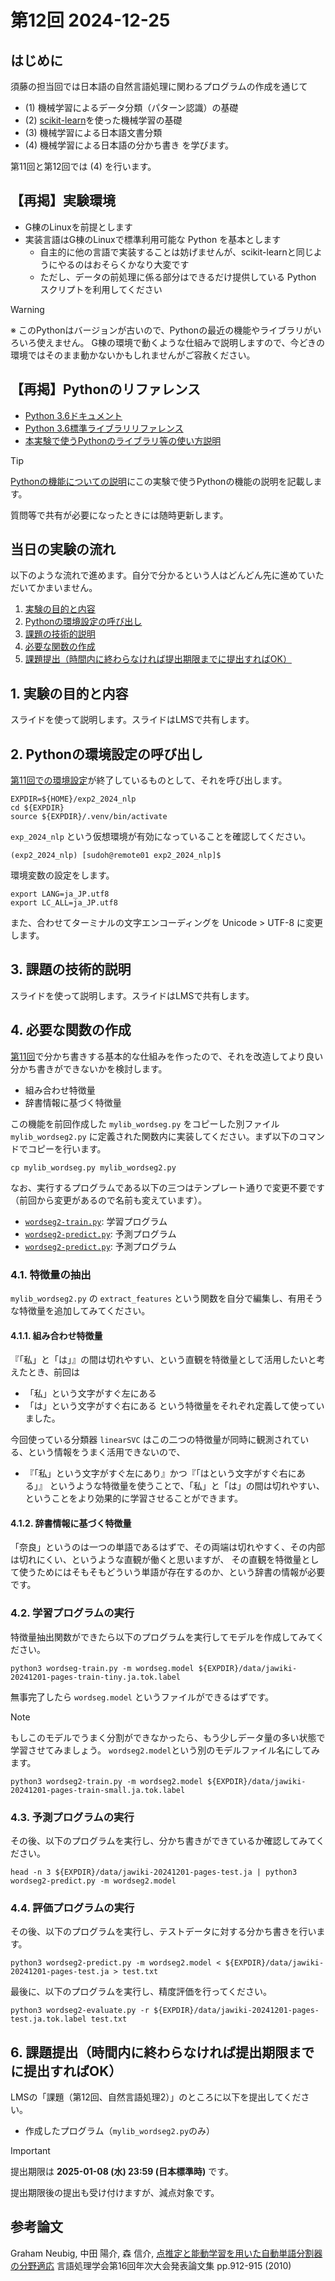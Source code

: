# 第12回 2024-12-25

## はじめに
須藤の担当回では日本語の自然言語処理に関わるプログラムの作成を通じて
- (1) 機械学習によるデータ分類（パターン認識）の基礎
- (2) [scikit-learn](https://github.com/scikit-learn/scikit-learn)を使った機械学習の基礎
- (3) 機械学習による日本語文書分類
- (4) 機械学習による日本語の分かち書き
を学びます。

第11回と第12回では (4) を行います。

## 【再掲】実験環境
- G棟のLinuxを前提とします
- 実装言語はG棟のLinuxで標準利用可能な Python を基本とします
  - 自主的に他の言語で実装することは妨げませんが、scikit-learnと同じようにやるのはおそらくかなり大変です
  - ただし、データの前処理に係る部分はできるだけ提供している Python スクリプトを利用してください

> [!WARNING]
> ※ このPythonはバージョンが古いので、Pythonの最近の機能やライブラリがいろいろ使えません。
> G棟の環境で動くような仕組みで説明しますので、今どきの環境ではそのまま動かないかもしれませんがご容赦ください。

## 【再掲】Pythonのリファレンス
- [Python 3.6ドキュメント](https://docs.python.org/ja/3.6/)
- [Python 3.6標準ライブラリリファレンス](https://docs.python.org/ja/3.6/library/index.html)
- [本実験で使うPythonのライブラリ等の使い方説明](https://github.com/lics-nara-wu/lics-exp2-2024/edit/main/README_python.md)

> [!TIP]
> [Pythonの機能についての説明](https://github.com/lics-nara-wu/lics-exp2-2024/blob/main/README_python.md)にこの実験で使うPythonの機能の説明を記載します。
>
> 質問等で共有が必要になったときには随時更新します。

## 当日の実験の流れ
以下のような流れで進めます。自分で分かるという人はどんどん先に進めていただいてかまいません。

1. [実験の目的と内容](#1-実験の目的と内容)
2. [Pythonの環境設定の呼び出し](#2-Pythonの環境設定の呼び出し)
3. [課題の技術的説明](#3-課題の技術的説明)
4. [必要な関数の作成](#4-必要な関数の作成)
5. [課題提出（時間内に終わらなければ提出期限までに提出すればOK）](#6-課題提出時間内に終わらなければ提出期限までに提出すればok)


## 1. 実験の目的と内容
スライドを使って説明します。スライドはLMSで共有します。

## 2. Pythonの環境設定の呼び出し
[第11回での環境設定](https://github.com/lics-nara-wu/lics-exp2-2024/blob/main/18Dec/README.md)が終了しているものとして、それを呼び出します。
```
EXPDIR=${HOME}/exp2_2024_nlp
cd ${EXPDIR}
source ${EXPDIR}/.venv/bin/activate
```
`exp_2024_nlp` という仮想環境が有効になっていることを確認してください。
```
(exp2_2024_nlp) [sudoh@remote01 exp2_2024_nlp]$
```

環境変数の設定をします。
```
export LANG=ja_JP.utf8
export LC_ALL=ja_JP.utf8
```
また、合わせてターミナルの文字エンコーディングを Unicode > UTF-8 に変更します。

## 3. 課題の技術的説明
スライドを使って説明します。スライドはLMSで共有します。

## 4. 必要な関数の作成
[第11回](https://github.com/lics-nara-wu/lics-exp2-2024/blob/main/18Dec/README.md)で分かち書きする基本的な仕組みを作ったので、それを改造してより良い分かち書きができないかを検討します。
- 組み合わせ特徴量
- 辞書情報に基づく特徴量

この機能を前回作成した `mylib_wordseg.py` をコピーした別ファイル `mylib_wordseg2.py` に定義された関数内に実装してください。まず以下のコマンドでコピーを行います。
```
cp mylib_wordseg.py mylib_wordseg2.py
```

なお、実行するプログラムである以下の三つはテンプレート通りで変更不要です（前回から変更があるので名前も変えています）。
- [`wordseg2-train.py`](https://github.com/lics-nara-wu/lics-exp2-2024/blob/main/25Dec/scripts/wordseg2-train.py): 学習プログラム
- [`wordseg2-predict.py`](https://github.com/lics-nara-wu/lics-exp2-2024/blob/main/25Dec/scripts/wordseg2-predict.py): 予測プログラム
- [`wordseg2-predict.py`](https://github.com/lics-nara-wu/lics-exp2-2024/blob/main/25Dec/scripts/wordseg2-predict.py): 予測プログラム


### 4.1. 特徴量の抽出
`mylib_wordseg2.py` の `extract_features` という関数を自分で編集し、有用そうな特徴量を追加してみてください。

#### 4.1.1. 組み合わせ特徴量
『「私」と「は」』の間は切れやすい、という直観を特徴量として活用したいと考えたとき、前回は
- 「私」という文字がすぐ左にある
- 「は」という文字がすぐ右にある
という特徴量をそれぞれ定義して使っていました。

今回使っている分類器 `linearSVC` はこの二つの特徴量が同時に観測されている、という情報をうまく活用できないので、
- 『「私」という文字がすぐ左にあり』かつ『「はという文字がすぐ右にある」』
というような特徴量を使うことで、「私」と「は」の間は切れやすい、ということをより効果的に学習させることができます。

#### 4.1.2. 辞書情報に基づく特徴量
「奈良」というのは一つの単語であるはずで、その両端は切れやすく、その内部は切れにくい、というような直観が働くと思いますが、
その直観を特徴量として使うためにはそもそもどういう単語が存在するのか、という辞書の情報が必要です。


### 4.2. 学習プログラムの実行
特徴量抽出関数ができたら以下のプログラムを実行してモデルを作成してみてください。
```
python3 wordseg-train.py -m wordseg.model ${EXPDIR}/data/jawiki-20241201-pages-train-tiny.ja.tok.label
```
無事完了したら `wordseg.model` というファイルができるはずです。

>[!NOTE]
>もしこのモデルでうまく分割ができなかったら、もう少しデータ量の多い状態で学習させてみましょう。
>`wordseg2.model`という別のモデルファイル名にしてみます。
>```
>python3 wordseg2-train.py -m wordseg2.model ${EXPDIR}/data/jawiki-20241201-pages-train-small.ja.tok.label
>```

### 4.3. 予測プログラムの実行
その後、以下のプログラムを実行し、分かち書きができているか確認してみてください。
```
head -n 3 ${EXPDIR}/data/jawiki-20241201-pages-test.ja | python3 wordseg2-predict.py -m wordseg2.model
```

### 4.4. 評価プログラムの実行
その後、以下のプログラムを実行し、テストデータに対する分かち書きを行います。
```
python3 wordseg2-predict.py -m wordseg2.model < ${EXPDIR}/data/jawiki-20241201-pages-test.ja > test.txt
```

最後に、以下のプログラムを実行し、精度評価を行ってください。
```
python3 wordseg2-evaluate.py -r ${EXPDIR}/data/jawiki-20241201-pages-test.ja.tok.label test.txt
```

## 6. 課題提出（時間内に終わらなければ提出期限までに提出すればOK）
LMSの「課題（第12回、自然言語処理2）」のところに以下を提出してください。
- 作成したプログラム（`mylib_wordseg2.py`のみ）

> [!IMPORTANT]
> 提出期限は **2025-01-08 (水) 23:59 (日本標準時)** です。
> 
> 提出期限後の提出も受け付けますが、減点対象です。

## 参考論文
Graham Neubig, 中田 陽介, 森 信介,
[点推定と能動学習を用いた自動単語分割器の分野適応](https://www.anlp.jp/proceedings/annual_meeting/2010/index.html)
言語処理学会第16回年次大会発表論文集 pp.912-915 (2010)
